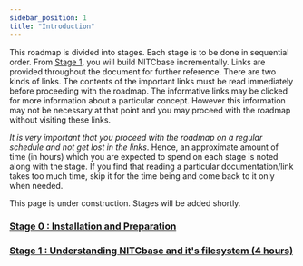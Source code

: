 ```yaml
---
sidebar_position: 1
title: "Introduction"
---
```


This roadmap is divided into stages. Each stage is to be done in sequential order. From [Stage 1](./Stage2.md), you will build NITCbase incrementally. Links are provided throughout the document for further reference. There are two kinds of links. The contents of the important links must be read immediately before proceeding with the roadmap. The informative links may be clicked for more information about a particular concept. However this information may not be necessary at that point and you may proceed with the roadmap without visiting these links.

_It is very important that you proceed with the roadmap on a regular schedule and not get lost in the links_. Hence, an approximate amount of time (in hours) which you are expected to spend on each stage is noted along with the stage. If you find that reading a particular documentation/link takes too much time, skip it for the time being and come back to it only when needed.

This page is under construction. Stages will be added shortly.

### [Stage 0 : Installation and Preparation](../Roadmap/Stage00.md)

### [Stage 1 : Understanding NITCbase and it's filesystem (4 hours)](../Roadmap/Stage01.md)

